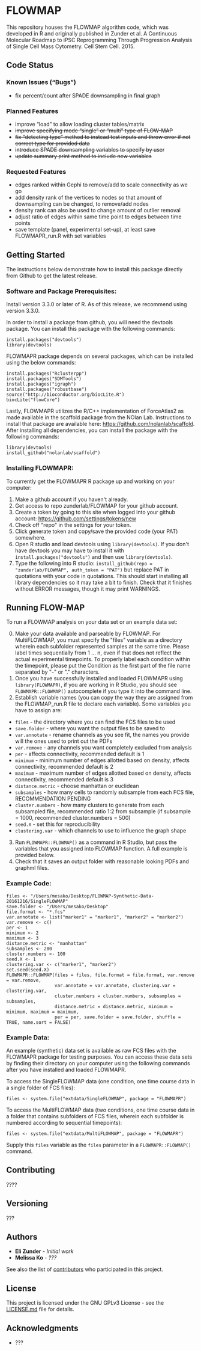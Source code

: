 # FLOWMAP

This repository houses the FLOWMAP algorithm code, which was developed in R and originally published in Zunder et al. A Continuous Molecular Roadmap to iPSC Reprogramming Through Progression Analysis of Single Cell Mass Cytometry. Cell Stem Cell. 2015.

## Code Status
### Known Issues (“Bugs”)
* fix percent/count after SPADE downsampling in final graph

### Planned Features
* improve “load” to allow loading cluster tables/matrix 
* ~~improve specifying mode “single” or “multi” type of FLOW-MAP~~
* ~~fix “detecting type” method to instead test inputs and throw error if not correct type for provided data~~
* ~~introduce SPADE downsampling variables to specify by user~~
* ~~update summary print method to include new variables~~

### Requested Features
* edges ranked within Gephi to remove/add to scale connectivity as we go
* add density rank of the vertices to nodes so that amount of downsampling can be changed, to remove/add nodes
* density rank can also be used to change amount of outlier removal
* adjust ratio of edges within same time point to edges between time points
* save template (panel, experimental set-up), at least save FLOWMAPR_run.R with set variables

## Getting Started

The instructions below demonstrate how to install this package directly from Github to get the latest release.

### Software and Package Prerequisites:
Install version 3.3.0 or later of R. As of this release, we recommend using version 3.3.0.

In order to install a package from github, you will need the devtools package. You can install this package with the following commands:

```
install.packages("devtools")
library(devtools)
```

FLOWMAPR package depends on several packages, which can be installed using the below commands:

```
install.packages("Rclusterpp") 
install.packages("SDMTools") 
install.packages("igraph")
install.packages("robustbase")
source("http://bioconductor.org/biocLite.R")
biocLite("flowCore")
```

Lastly, FLOWMAPR utilizes the R/C++ implementation of ForceAtlas2 as made available in the scaffold package from the NOlan Lab. Instructions to install that package are available here: https://github.com/nolanlab/scaffold. After installing all dependencies, you can install the package with the following commands:

```
library(devtools)
install_github("nolanlab/scaffold")
```

### Installing FLOWMAPR:

To currently get the FLOWMAPR R package up and working on your computer:

1. Make a github account if you haven't already.
2. Get access to repo zunderlab/FLOWMAP for your github account.
3. Create a token by going to this site when logged into your github account: https://github.com/settings/tokens/new
4. Check off "repo" in the settings for your token.
5. Click generate token and copy/save the provided code (your PAT) somewhere.
6. Open R studio and load devtools using `library(devtools)`. If you don't have devtools you may have to install it with `install.packages("devtools")` and then use `library(devtools)`.
7. Type the following into R studio: `install_github(repo = "zunderlab/FLOWMAP", auth_token = "PAT")` but replace PAT in quotations with your code in quotations. This should start installing all library dependencies so it may take a bit to finish. Check that it finishes without ERROR messages, though it may print WARNINGS.

## Running FLOW-MAP

To run a FLOWMAP analysis on your data set or an example data set:

0. Make your data available and parseable by FLOWMAP. For MultiFLOWMAP, you must specify the "files" variable as a directory wherein each subfolder represented samples at the same time. Please label times sequentially from 1 ... n, even if that does not reflect the actual experimental timepoints. To properly label each condition within the timepoint, please put the Condition as the first part of the file name separated by "-" or "." characters.
1. Once you have successfully installed and loaded FLOWMAPR using `library(FLOWMAPR)`, if you are working in R Studio, you should see `FLOWMAPR::FLOWMAP()` autocomplete if you type it into the command line.
2. Establish variable names (you can copy the way they are assigned from the FLOWMAP_run.R file to declare each variable).  Some variables you have to assign are:
  * `files` - the directory where you can find the FCS files to be used
  * `save.folder` - where you want the output files to be saved to
  * `var.annotate` - rename channels as you see fit, the names you provide will the ones used to print out the PDFs
  * `var.remove` - any channels you want completely excluded from analysis
  * `per` - affects connectivity, recommended default is 1
  * `minimum` - minimum number of edges allotted based on density, affects connectivity, recommended default is 2
  * `maximum` - maximum number of edges allotted based on density, affects connectivity, recommended default is 3
  * `distance.metric` - choose manhattan or euclidean
  * `subsamples` - how many cells to randomly subsample from each FCS file, RECOMMENDATION PENDING
  * `cluster.numbers` - how many clusters to generate from each subsampled file, recommended ratio 1:2 from subsample (if subsample = 1000, recommended cluster.numbers = 500)
  * `seed.X` - set this for reproducibility
  * `clustering.var` - which channels to use to influence the graph shape

3. Run `FLOWMAPR::FLOWMAP()` as a command in R Studio, but pass the variables that you assigned into FLOWMAP function. A full example is provided below.
4. Check that it saves an output folder with reasonable looking PDFs and graphml files.

### Example Code:

```
files <- "/Users/mesako/Desktop/FLOWMAP-Synthetic-Data-20161216/SingleFLOWMAP"
save.folder <- "/Users/mesako/Desktop"
file.format <- "*.fcs"
var.annotate <- list("marker1" = "marker1", "marker2" = "marker2")
var.remove <- c()
per <- 1
minimum <- 2
maximum <- 3
distance.metric <- "manhattan"
subsamples <- 200
cluster.numbers <- 100
seed.X <- 1
clustering.var <- c("marker1", "marker2")
set.seed(seed.X)
FLOWMAPR::FLOWMAP(files = files, file.format = file.format, var.remove = var.remove,
                  var.annotate = var.annotate, clustering.var = clustering.var,
                  cluster.numbers = cluster.numbers, subsamples = subsamples,
                  distance.metric = distance.metric, minimum = minimum, maximum = maximum,
                  per = per, save.folder = save.folder, shuffle = TRUE, name.sort = FALSE)
```

### Example Data:

An example (synthetic) data set is available as raw FCS files with the FLOWMAPR package for testing purposes. You can access these data sets by finding their directory on your computer using the following commands after you have installed and loaded FLOWMAPR.

To access the SingleFLOWMAP data (one condition, one time course data in a single folder of FCS files):
```
files <- system.file("extdata/SingleFLOWMAP", package = "FLOWMAPR")
```

To access the MultiFLOWMAP data (two conditions, one time course data in a folder that contains subfolders of FCS files, wherein each subfolder is numbered according to sequential timepoints):
```
files <- system.file("extdata/MultiFLOWMAP", package = "FLOWMAPR")
```

Supply this `files` variable as the `files` parameter in a `FLOWMAPR::FLOWMAP()` command.

## Contributing

????

## Versioning

???

## Authors

* **Eli Zunder** - *Initial work*
* **Melissa Ko** - *???*

See also the list of [contributors](https://github.com/zunderlab/FLOWMAP/graphs/contributors) who participated in this project.

## License

This project is licensed under the GNU GPLv3 License - see the [LICENSE.md](LICENSE.md) file for details.

## Acknowledgments

* ???
